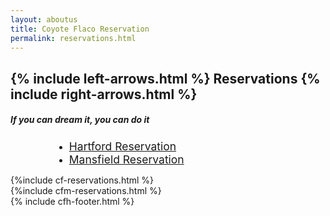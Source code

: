 ```yaml
---
layout: aboutus
title: Coyote Flaco Reservation
permalink: reservations.html
---
```


<div id="tm-header-a" class="tm-block-header-a uk-block uk-block-default tm-block-fullwidth tm-grid-collapse uk-margin-large-bottom">
	<div class="uk-container uk-container-center">
		<section class="tm-header-a uk-grid" data-uk-grid-match="{target:'> div > .uk-panel'}">
			<div class="uk-width-1-1">
				<div class="uk-panel uk-text-center uk-contrast tm-overlay-secondary tm-header-height">
					<div class="tm-background-cover uk-cover-background uk-flex uk-flex-center uk-flex-middle" style="background-position: 50% 0px; background-image: url('images/generic-patio.jpg'); background-size: auto; background-repeat: no-repeat;" data-uk-parallax="{bg: '-200'}">
						<div class="uk-position-relative uk-container" style="width: 100%;">
							<div data-uk-parallax="{opacity: '1,0', y: '-50'}" style="transform: translate3d(0px, 0px, 0px); opacity: 1;">
								<div class="uk-scrollspy-init-inview uk-scrollspy-inview uk-animation-slide-top">
									<h1 class="uk-margin-top uk-text-center cf-heading">
                      {% include left-arrows.html %}
                      Reservations
                      {% include right-arrows.html %}</h1>
								</div>
								<div class="uk-scrollspy-init-inview uk-scrollspy-inview uk-animation-slide-top">
									<h5 class="uk-sub-title-small">If you can dream it, you can do it</h5>
								</div>
							</div>
						</div>
					</div>
				</div>
			</div>
		</section>
	</div>
</div>
<!-- Conditional Section -->
<div class="uk-container uk-container-center">
  <ul id="profileTabs" class="nav nav-tabs uk-tab uk-tab-grid uk-tab-top uk-text-center" style="margin-left: 5em !important;">
      <li class="active">
        <a class="noCrossRef" href="#profile" data-toggle="tab" aria-expanded="true" style="font-size:1.25em;">
          Hartford Reservation
        </a>
      </li>
      <li class="">
        <a class="noCrossRef" href="#about" data-toggle="tab" aria-expanded="false" style="font-size:1.25em;">
          Mansfield Reservation
        </a>
      </li> 
  </ul>
  <div class="tab-content uk-margin" style="margin-top: 0px !important;">
      <div role="tabpanel" class="tab-pane active" id="profile">
          {%include cf-reservations.html %}
      </div>
      <div role="tabpanel" class="tab-pane" id="about">
          {%include cfm-reservations.html %}
      </div>
  </div>
</div>
{% include cfh-footer.html %}










<!-- Latest compiled and minified CSS -->
<link rel="stylesheet" href="https://maxcdn.bootstrapcdn.com/bootstrap/3.3.7/css/bootstrap.min.css" integrity="sha384-BVYiiSIFeK1dGmJRAkycuHAHRg32OmUcww7on3RYdg4Va+PmSTsz/K68vbdEjh4u" crossorigin="anonymous">

<!-- Latest compiled and minified JavaScript -->
<script src="https://ajax.googleapis.com/ajax/libs/jquery/1.12.4/jquery.min.js"></script>
<script src="https://maxcdn.bootstrapcdn.com/bootstrap/3.3.7/js/bootstrap.min.js" integrity="sha384-Tc5IQib027qvyjSMfHjOMaLkfuWVxZxUPnCJA7l2mCWNIpG9mGCD8wGNIcPD7Txa" crossorigin="anonymous"></script>

<style>
.uk-margin-small-top {
    margin-top: 15px !important;
    margin-bottom: 15px !important;
}
  </style>